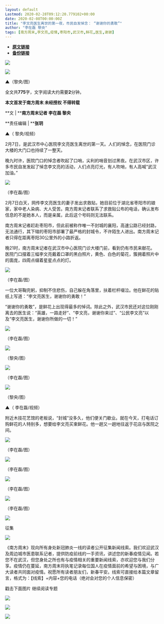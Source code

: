 ```yaml
---
layout: default
Lastmod: 2020-02-28T09:12:20.779102+00:00
date: 2020-02-08T00:00:00Z
title: "李文亮医生离世的第一夜，市民自发悼念： “谢谢你的勇敢”"
author: "李在磊 黎央"
tags: [南方周末,李文亮,疫情,枣阳市,武汉市,鲜花,医生,谢谢]
---
```


* [**原文链接**](http://mp.weixin.qq.com/s?__biz=Njk5MTE1&mid=2652403836&idx=2&sn=c2c899cb12419bba3ef473a18c726a9d&chksm=33d985f804ae0cee5673b89b884d4009579e715e2204212943ad37768354bbb3b447a7e25978#rd)
* [**备份链接**](http://archive.is/AeXjw)


[![](/images/post/8a9380d1c9d44a084a45f1876dbc4564.jpg)](http://nfh5.sualyee.com/v3/idea/7tCGBrb5)  

![](/images/post/be7cbc923c3cf62c40f9872f16889bcc.jpg)

****************▲****************（黎央/图）

  

全文共****775****字，文字阅读大约需要**2**分钟。

**本文首发于南方周末 未经授权 不得转载**

**文 | ****南方周末记者 李在磊 黎央**

**责任编辑 | ****张玥**

  

****************▲****************（ 黎央/视频）

  

2月7日，是武汉市中心医院李文亮医生离世的第一天。人们的悼念，在医院门诊大楼的大门口也持续了一整天。  

  

晚九时许，医院门口的悼念者吹起了口哨，尖利的哨音划过黑夜。在武汉市区，许多市民自发发起了悼念李文亮的活动，人们点亮灯光，有人吹哨，有人高喊“武汉加油。”

  

![](/images/post/610a1bcea3bf92aff5f5ea979b14ed4b.jpg)

（李在磊/图）

  

2月7日白天，网传李文亮医生的妻子发出求救贴，她目前位于湖北省枣阳市的娘家，家中老人染病、大人受苦。南方周末记者联系了求救贴公布的电话，确认发布信息的不是她本人，而是亲属，此后这个号码则无法联系。

  

南方周末记者赶赴枣阳市，但此前被称作唯一不封城的襄阳，高速公路已经封路，无法通行，其下辖的枣阳市部署了最严格的封城令，不许陌生人进出。南方周末记者只得在距离枣阳30公里外的小路折返。

  

晚21时，南方周末记者在武汉市中心医院门诊大楼门前，看到仍有市民来献花。医院门口摆着三幅李文亮戴着口罩的黑白照片，黄色、白色的菊花，簇拥着照片中的面庞，四周点缀着星星点点的灯。

  

![](/images/post/a5c630960b9931d0a5a2b72ed9f9327b.jpg)

（李在磊/图）

  

一位大哥鞠完躬，抑制不住悲伤，自己躲在角落里，扶着栏杆啜泣。他在鲜花的贴纸上写道：“李文亮医生，谢谢你的勇敢！”

  

“谢谢你的勇敢”，是鲜花上出现得最多的悼词。除此之外，武汉市民还对这位刚刚离去的医生说：“英雄，一路走好”、“李文亮，谢谢你来过”、“公民李文亮”以及“李文亮医生，谢谢你所做的一切！”

  

![](/images/post/dfe5d9282c8876c8cc39e1eaa15fd41c.jpg)

（李在磊/图）

  

![](/images/post/af98211253221ca72cc8f16fa2d32d97.jpg)

（黎央/图）

  

![](/images/post/89fa614e796a1f151ef75e086b96d610.jpg)

（李在磊/图）

  

![](/images/post/8641d17ee9cbe90a4bf2bdea61dce477.jpg)

（黎央/图）

  

****************▲****************（ 李在磊/视频）

  

附近木技花艺馆的老板说，“封城”没多久，他们便关门歇业。就在今天，打电话订购鲜花的人特别多，想要给李文亮买束鲜花。他一趟又一趟地往返于花店与医院之间。  

  

![](/images/post/343728922da41629b1b2be3c7b8b51cd.jpg)

（李在磊/图）

  

![](/images/post/e2776f056c3227df79ee0075e8e02acc.jpg)

（李在磊/图）

  

![](/images/post/694e7684a6abf8dc1487aab12fe16523.jpg)

（李在磊/图）  

  

![](/images/post/06316c067a2865757c9005539df6b0b1.jpg)

（李在磊/图）

  

  

![](/images/post/458f0f5b0676eb7f1a31039be5e9fa15.jpg)

征集

  

![](/images/post/6c682736f28f926572665e56db3af054.jpg)

《南方周末》现向所有身处新冠肺炎一线的读者公开征集新闻线索。我们欢迎武汉及周边城市医患联系记者，提供防疫前线的一手资讯，讲述您的新春疫情见闻。若您不在武汉，但您身处之所也有与疫情相关的重要新闻线索，亦欢迎您与我们分享。疫情仍在蔓延，南方周末将执笔记录每位国人在疫情面前的希望与困境，与广大读者共同面对疫情。祝愿所有读者朋友们，新春平安。线索可直接给本篇文章留言，格式为：【线索】+内容+您的电话（绝对会对您的个人信息保密）

戳击下面图片 继续阅读专题

[![](/images/post/4c1172650cff0479d61ef672e19bb2d4.jpg)](http://www.infzm.com/content/174984?from=nfzmwx)

  

![](/images/post/199619e2636ae24ac70fc2cc00baaa25.jpg)

[![](/images/post/bc640b661b3af328e341d4a933e27fc5.jpg)](http://www.infzm.com/wap/#/vip?plnl=104)


